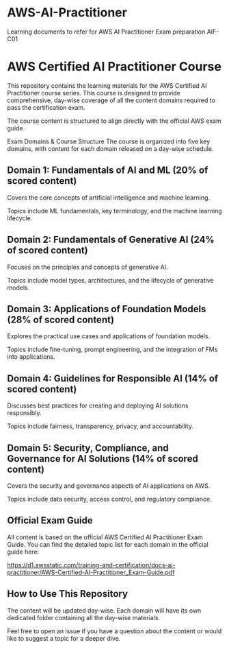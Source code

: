 # AWS-AI-Practitioner
Learning documents to refer for AWS AI Practitioner Exam preparation AIF-C01

# AWS Certified AI Practitioner Course
This repository contains the learning materials for the AWS Certified AI Practitioner course series. This course is designed to provide comprehensive, day-wise coverage of all the content domains required to pass the certification exam.

The course content is structured to align directly with the official AWS exam guide.

Exam Domains & Course Structure
The course is organized into five key domains, with content for each domain released on a day-wise schedule.

## Domain 1: Fundamentals of AI and ML (20% of scored content)

Covers the core concepts of artificial intelligence and machine learning.

Topics include ML fundamentals, key terminology, and the machine learning lifecycle.

## Domain 2: Fundamentals of Generative AI (24% of scored content)

Focuses on the principles and concepts of generative AI.

Topics include model types, architectures, and the lifecycle of generative models.

## Domain 3: Applications of Foundation Models (28% of scored content)

Explores the practical use cases and applications of foundation models.

Topics include fine-tuning, prompt engineering, and the integration of FMs into applications.

## Domain 4: Guidelines for Responsible AI (14% of scored content)

Discusses best practices for creating and deploying AI solutions responsibly.

Topics include fairness, transparency, privacy, and accountability.

## Domain 5: Security, Compliance, and Governance for AI Solutions (14% of scored content)

Covers the security and governance aspects of AI applications on AWS.

Topics include data security, access control, and regulatory compliance.

## Official Exam Guide
All content is based on the official AWS Certified AI Practitioner Exam Guide. You can find the detailed topic list for each domain in the official guide here:

https://d1.awsstatic.com/training-and-certification/docs-ai-practitioner/AWS-Certified-AI-Practitioner_Exam-Guide.pdf

## How to Use This Repository
The content will be updated day-wise. Each domain will have its own dedicated folder containing all the day-wise materials.

Feel free to open an issue if you have a question about the content or would like to suggest a topic for a deeper dive.
